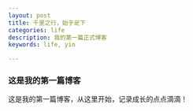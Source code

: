 ```yaml
---
layout: post
title: 千里之行，始于足下
categories: life
description: 我的第一篇正式博客
keywords: life, yin

---
```




### 这是我的第一篇博客

这是我的第一篇博客，从这里开始，记录成长的点点滴滴！